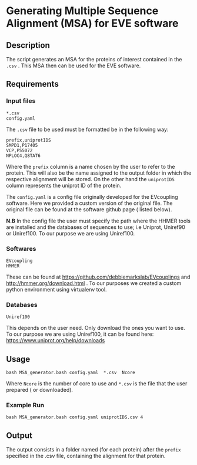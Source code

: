 #  Generating Multiple Sequence Alignment (MSA) for EVE software
## Description
The script generates an MSA for the proteins of interest contained
in the `.csv` . This MSA then can be used for the EVE software.

## Requirements

### Input files 
```
*.csv 
config.yaml
```

The `.csv` file to be used must be formatted be in the following way:

```
prefix,uniprotIDS
SMPD1,P17405
VCP,P55072
NPLOC4,Q8TAT6
```

Where the `prefix` column is a name chosen by the user to refer to the protein. This will also be
the name assigned to the output folder in which the respective alignment will be stored.
On the other hand the `uniprotIDS` column represents the uniprot ID of the protein.

The `config.yaml` is a config file originally developed for the EVcoupling software.
Here we provided a custom version of the original file. The original file can be found at the software github page ( listed below).

**N.B**
In the config file the user must specify the path where the HHMER tools are installed and the databases of sequences to use;  i.e Uniprot, Uniref90  or Uniref100. To our purpose we are using Uniref100.

### Softwares
```
EVcoupling 
HMMER 
``` 

These can be found at https://github.com/debbiemarkslab/EVcouplings and http://hmmer.org/download.html . 
To our purposes we created a custom python environment using virtualenv tool.

### Databases
```
Uniref100
```

This depends on the user need. Only download the ones you want to use. To our purpose we are using Uniref100, it can be found here: https://www.uniprot.org/help/downloads


## Usage
```
bash MSA_generator.bash config.yaml  *.csv  Ncore
```

Where `Ncore` is the number of core to use and `*.csv` is the file that the user prepared ( or downloaded). 
 

### Example Run 
```
bash MSA_generator.bash config.yaml uniprotIDS.csv 4
```

## Output
The output consists in a folder named (for each protein) after the `prefix` specified in the .csv file, containing the alignment for that protein.
